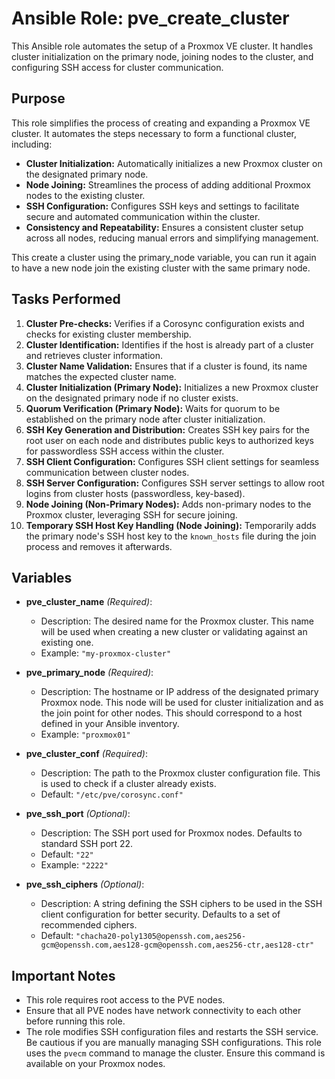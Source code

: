 # Ansible Role: pve_create_cluster

This Ansible role automates the setup of a Proxmox VE cluster. It handles cluster initialization on the primary node, joining nodes to the cluster, and configuring SSH access for cluster communication.

## Purpose

This role simplifies the process of creating and expanding a Proxmox VE cluster. It automates the steps necessary to form a functional cluster, including:

*   **Cluster Initialization:** Automatically initializes a new Proxmox cluster on the designated primary node.
*   **Node Joining:**  Streamlines the process of adding additional Proxmox nodes to the existing cluster.
*   **SSH Configuration:** Configures SSH keys and settings to facilitate secure and automated communication within the cluster.
*   **Consistency and Repeatability:** Ensures a consistent cluster setup across all nodes, reducing manual errors and simplifying management.

This create a cluster using the primary_node variable, you can run it again to have a new node join the existing cluster with the same primary node.

## Tasks Performed

1.  **Cluster Pre-checks:** Verifies if a Corosync configuration exists and checks for existing cluster membership.
2.  **Cluster Identification:** Identifies if the host is already part of a cluster and retrieves cluster information.
3.  **Cluster Name Validation:** Ensures that if a cluster is found, its name matches the expected cluster name.
4.  **Cluster Initialization (Primary Node):** Initializes a new Proxmox cluster on the designated primary node if no cluster exists.
5.  **Quorum Verification (Primary Node):** Waits for quorum to be established on the primary node after cluster initialization.
6.  **SSH Key Generation and Distribution:** Creates SSH key pairs for the root user on each node and distributes public keys to authorized keys for passwordless SSH access within the cluster.
7.  **SSH Client Configuration:** Configures SSH client settings for seamless communication between cluster nodes.
8.  **SSH Server Configuration:** Configures SSH server settings to allow root logins from cluster hosts (passwordless, key-based).
9.  **Node Joining (Non-Primary Nodes):** Adds non-primary nodes to the Proxmox cluster, leveraging SSH for secure joining.
10. **Temporary SSH Host Key Handling (Node Joining):** Temporarily adds the primary node's SSH host key to the `known_hosts` file during the join process and removes it afterwards.

## Variables

*   **pve\_cluster\_name** *(Required)*:
    *   Description: The desired name for the Proxmox cluster. This name will be used when creating a new cluster or validating against an existing one.
    *   Example: `"my-proxmox-cluster"`

*   **pve\_primary\_node** *(Required)*:
    *   Description: The hostname or IP address of the designated primary Proxmox node. This node will be used for cluster initialization and as the join point for other nodes. This should correspond to a host defined in your Ansible inventory.
    *   Example: `"proxmox01"`

*   **pve\_cluster\_conf** *(Required)*:
    *   Description: The path to the Proxmox cluster configuration file. This is used to check if a cluster already exists.
    *   Default: `"/etc/pve/corosync.conf"`

*   **pve\_ssh\_port** *(Optional)*:
    *   Description: The SSH port used for Proxmox nodes. Defaults to standard SSH port 22.
    *   Default: `"22"`
    *   Example: `"2222"`

*   **pve\_ssh\_ciphers** *(Optional)*:
    *   Description:  A string defining the SSH ciphers to be used in the SSH client configuration for better security. Defaults to a set of recommended ciphers.
    *   Default: `"chacha20-poly1305@openssh.com,aes256-gcm@openssh.com,aes128-gcm@openssh.com,aes256-ctr,aes128-ctr"`

## Important Notes

*   This role requires root access to the PVE nodes.
*   Ensure that all PVE nodes have network connectivity to each other before running this role.
*   The role modifies SSH configuration files and restarts the SSH service. Be cautious if you are manually managing SSH configurations. This role uses the `pvecm` command to manage the cluster. Ensure this command is available on your Proxmox nodes.